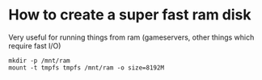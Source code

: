 # How to create a super fast ram disk

Very  useful for running things from ram (gameservers, other things which require fast I/O)

    mkdir -p /mnt/ram
    mount -t tmpfs tmpfs /mnt/ram -o size=8192M
